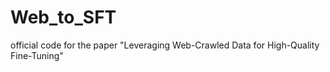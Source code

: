 # Web_to_SFT
 official code for the paper "Leveraging Web-Crawled Data for High-Quality Fine-Tuning"

